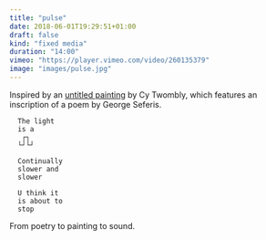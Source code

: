 ```yaml
---
title: "pulse"
date: 2018-06-01T19:29:51+01:00
draft: false
kind: "fixed media"
duration: "14:00"
vimeo: "https://player.vimeo.com/video/260135379"
image: "images/pulse.jpg"
---
```


Inspired by an [untitled painting](https://www.museum-brandhorst.de/en/collection/untitled-gaeta-468/) by Cy Twombly, which features an inscription of a poem by George Seferis. 

```
  The light
  is a
   ┌┐ 
  └┘└┘

  Continually
  slower and
  slower

  U think it
  is about to
  stop 
```

From poetry to painting to sound.